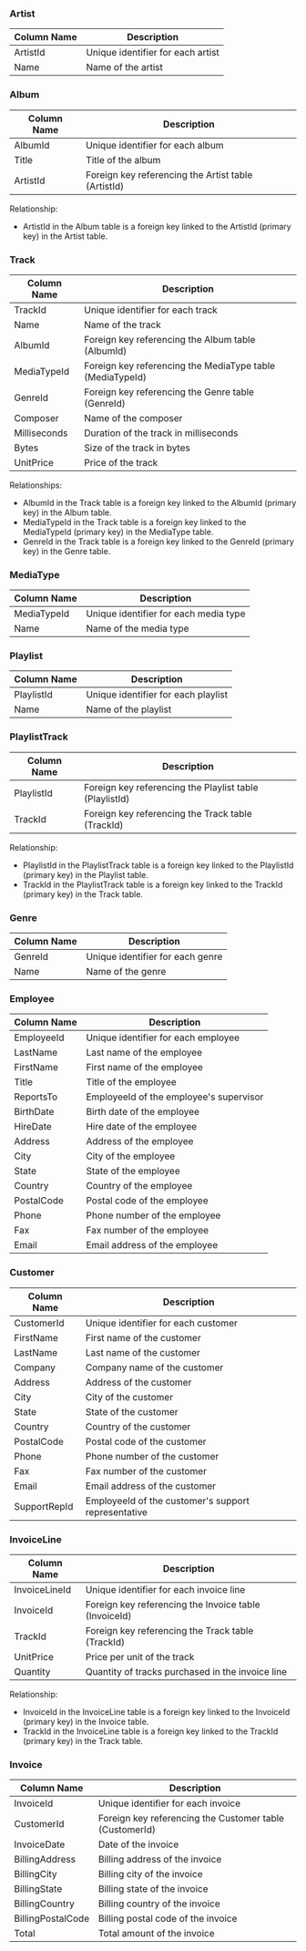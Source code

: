 ### Artist

| Column Name | Description            |
|-------------|------------------------|
| ArtistId    | Unique identifier for each artist |
| Name        | Name of the artist     |

### Album

| Column Name | Description            |
|-------------|------------------------|
| AlbumId     | Unique identifier for each album |
| Title       | Title of the album     |
| ArtistId    | Foreign key referencing the Artist table (ArtistId) |

Relationship:
- ArtistId in the Album table is a foreign key linked to the ArtistId (primary key) in the Artist table.

### Track

| Column Name | Description            |
|-------------|------------------------|
| TrackId     | Unique identifier for each track |
| Name        | Name of the track      |
| AlbumId     | Foreign key referencing the Album table (AlbumId) |
| MediaTypeId | Foreign key referencing the MediaType table (MediaTypeId) |
| GenreId     | Foreign key referencing the Genre table (GenreId) |
| Composer    | Name of the composer   |
| Milliseconds| Duration of the track in milliseconds |
| Bytes       | Size of the track in bytes |
| UnitPrice   | Price of the track     |

Relationships:
- AlbumId in the Track table is a foreign key linked to the AlbumId (primary key) in the Album table.
- MediaTypeId in the Track table is a foreign key linked to the MediaTypeId (primary key) in the MediaType table.
- GenreId in the Track table is a foreign key linked to the GenreId (primary key) in the Genre table.

### MediaType

| Column Name | Description            |
|-------------|------------------------|
| MediaTypeId | Unique identifier for each media type |
| Name        | Name of the media type |

### Playlist

| Column Name | Description            |
|-------------|------------------------|
| PlaylistId  | Unique identifier for each playlist |
| Name        | Name of the playlist   |

### PlaylistTrack

| Column Name | Description            |
|-------------|------------------------|
| PlaylistId  | Foreign key referencing the Playlist table (PlaylistId) |
| TrackId     | Foreign key referencing the Track table (TrackId) |

Relationship:
- PlaylistId in the PlaylistTrack table is a foreign key linked to the PlaylistId (primary key) in the Playlist table.
- TrackId in the PlaylistTrack table is a foreign key linked to the TrackId (primary key) in the Track table.

### Genre

| Column Name | Description            |
|-------------|------------------------|
| GenreId     | Unique identifier for each genre |
| Name        | Name of the genre       |

### Employee

| Column Name | Description            |
|-------------|------------------------|
| EmployeeId  | Unique identifier for each employee |
| LastName    | Last name of the employee |
| FirstName   | First name of the employee |
| Title       | Title of the employee  |
| ReportsTo   | EmployeeId of the employee's supervisor |
| BirthDate   | Birth date of the employee |
| HireDate    | Hire date of the employee |
| Address     | Address of the employee |
| City        | City of the employee    |
| State       | State of the employee   |
| Country     | Country of the employee |
| PostalCode  | Postal code of the employee |
| Phone       | Phone number of the employee |
| Fax         | Fax number of the employee |
| Email       | Email address of the employee |

### Customer

| Column Name | Description            |
|-------------|------------------------|
| CustomerId  | Unique identifier for each customer |
| FirstName   | First name of the customer |
| LastName    | Last name of the customer |
| Company     | Company name of the customer |
| Address     | Address of the customer |
| City        | City of the customer    |
| State       | State of the customer   |
| Country     | Country of the customer |
| PostalCode  | Postal code of the customer |
| Phone       | Phone number of the customer |
| Fax         | Fax number of the customer |
| Email       | Email address of the customer |
| SupportRepId| EmployeeId of the customer's support representative |

### InvoiceLine

| Column Name | Description            |
|-------------|------------------------|
| InvoiceLineId | Unique identifier for each invoice line |
| InvoiceId   | Foreign key referencing the Invoice table (InvoiceId) |
| TrackId     | Foreign key referencing the Track table (TrackId) |
| UnitPrice   | Price per unit of the track |
| Quantity    | Quantity of tracks purchased in the invoice line |

Relationship:
- InvoiceId in the InvoiceLine table is a foreign key linked to the InvoiceId (primary key) in the Invoice table.
- TrackId in the InvoiceLine table is a foreign key linked to the TrackId (primary key) in the Track table.

### Invoice

| Column Name | Description            |
|-------------|------------------------|
| InvoiceId   | Unique identifier for each invoice |
| CustomerId  | Foreign key referencing the Customer table (CustomerId) |
| InvoiceDate | Date of the invoice     |
| BillingAddress | Billing address of the invoice |
| BillingCity | Billing city of the invoice |
| BillingState | Billing state of the invoice |
| BillingCountry | Billing country of the invoice |
| BillingPostalCode | Billing postal code of the invoice |
| Total       | Total amount of the invoice |

